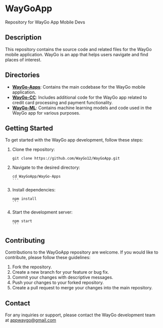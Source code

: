 # WayGoApp

Repository for WayGo App Mobile Devs

## Description

This repository contains the source code and related files for the WayGo mobile application. WayGo is an app that helps users navigate and find places of interest.

## Directories

- **[WayGo-Apps](https://github.com/WayGo12/WayGoApp/tree/main/WayGo-Apps)**: Contains the main codebase for the WayGo mobile application.
- **[WayGo-CC](https://github.com/WayGo12/WayGoApp/tree/main/WayGo-CC)**: Includes additional code for the WayGo app related to credit card processing and payment functionality.
- **[WayGo-ML](https://github.com/WayGo12/WayGoApp/tree/main/WayGo-ML)**: Contains machine learning models and code used in the WayGo app for various purposes.

## Getting Started

To get started with the WayGo app development, follow these steps:

1. Clone the repository:
   ```
   git clone https://github.com/WayGo12/WayGoApp.git
   ```

2. Navigate to the desired directory:
   ````
   cd WayGoApp/WayGo-Apps
   ```

3. Install dependencies:
   ````
   npm install
   ```

4. Start the development server:
   ````
   npm start
   ```

## Contributing

Contributions to the WayGoApp repository are welcome. If you would like to contribute, please follow these guidelines:

1. Fork the repository.
2. Create a new branch for your feature or bug fix.
3. Commit your changes with descriptive messages.
4. Push your changes to your forked repository.
5. Create a pull request to merge your changes into the main repository.


## Contact

For any inquiries or support, please contact the WayGo development team at [appwaygo@gmail.com](mailto:appwaygo@gmail.com)

